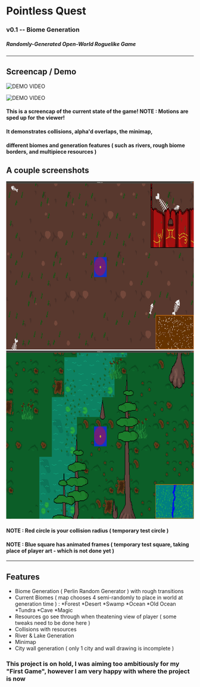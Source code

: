# Pointless Quest
### v0.1 -- Biome Generation
##### Randomly-Generated Open-World Roguelike Game

---
## Screencap / Demo

![DEMO VIDEO](https://github.com/b-j-roberts/Pointless-Quest/raw/master/demo/Pointless_Screencap_1.gif)

![DEMO VIDEO](https://github.com/b-j-roberts/Pointless-Quest/raw/master/demo/Pointless_Screencap_2.gif)

#### This is a screencap of the current state of the game! NOTE : Motions are sped up for the viewer!

#### It demonstrates collisions, alpha'd overlaps, the minimap, 
#### different biomes and generation features ( such as rivers, rough biome borders, and multipiece resources )

## A couple screenshots

<img src="https://github.com/b-j-roberts/Pointless-Quest/raw/master/demo/pq_1.png" alt="OLD OCEAN SCREENSHOT" width="800" height="450"/>
<img src="https://github.com/b-j-roberts/Pointless-Quest/raw/master/demo/pq_2.png" alt="SWAMP SCREENSHOT" width="800" height="450"/>

#### NOTE : Red circle is your collision radius ( temporary test circle )
#### NOTE : Blue square has animated frames ( temporary test square, taking place of player art - which is not done yet )

---

## Features
* Biome Generation ( Perlin Random Generator ) with rough transitions
* Current Biomes ( map chooses 4 semi-randomly to place in world at generation time ) :
  *Forest
  *Desert
  *Swamp
  *Ocean
  *Old Ocean
  *Tundra
  *Cave
  *Magic
* Resources go see through when theatening view of player ( some tweaks need to be done here )
* Collisions with resources
* River & Lake Generation
* Minimap
* City wall generation ( only 1 city and wall drawing is incomplete )

### This project is on hold, I was aiming too ambitiously for my "First Game", however I am very happy with where the project is now
